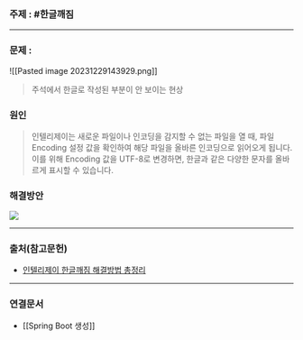 ### 주제 : #한글깨짐

___

### 문제 : 

![[Pasted image 20231229143929.png]]

> 주석에서 한글로 작성된 부분이 안 보이는 현상

### 원인

> 인텔리제이는 새로운 파일이나 인코딩을 감지할 수 없는 파일을 열 때, 
> 파일 Encoding 설정 값을 확인하여 해당 파일을 올바른 인코딩으로 읽어오게 됩니다. 
> 이를 위해 Encoding 값을 UTF-8로 변경하면, 한글과 같은 다양한 문자를 올바르게 표시할 수 있습니다.

### 해결방안

![](https://blog.kakaocdn.net/dn/bAa6gL/btrQPLEfqo4/0OotMS1v7RWEAnoumLr7Rk/img.png)

___


### 출처(참고문헌)

- [인텔리제이 한글깨짐 해결방법 총정리](https://timotimo.tistory.com/57)

___

### 연결문서

- [[Spring Boot 생성]]

